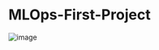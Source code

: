 # MLOps-First-Project
![image](https://github.com/user-attachments/assets/002d303e-f255-46b9-9324-b5c147e0b8b5)
